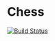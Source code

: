 # Chess
[![Build Status](https://travis-ci.com/inda18plusplus/cnol-chess-grenf-gui.svg?branch=master)](https://travis-ci.com/inda18plusplus/cnol-chess-grenf-gui)